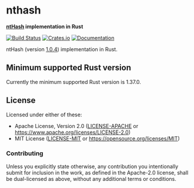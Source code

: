 <meta charset="utf-8"/>

# nthash

**[ntHash](https://github.com/bcgsc/ntHash) implementation in Rust**

[![Build Status](https://travis-ci.com/luizirber/nthash.svg?branch=master)](https://travis-ci.com/luizirber/nthash)
[![Crates.io](https://img.shields.io/crates/v/nthash.svg)](https://crates.io/crates/nthash)
[![Documentation](https://docs.rs/nthash/badge.svg)](https://docs.rs/nthash/)

ntHash (version [1.0.4](https://github.com/bcgsc/ntHash/releases/tag/v1.0.4)) implementation in Rust.

## Minimum supported Rust version

Currently the minimum supported Rust version is 1.37.0.

## License

Licensed under either of these:

 * Apache License, Version 2.0 ([LICENSE-APACHE](LICENSE-APACHE) or https://www.apache.org/licenses/LICENSE-2.0)
 * MIT License ([LICENSE-MIT](LICENSE-MIT) or https://opensource.org/licenses/MIT)

### Contributing

Unless you explicitly state otherwise, any contribution you intentionally submit for inclusion in the work, as defined
in the Apache-2.0 license, shall be dual-licensed as above, without any additional terms or conditions.
